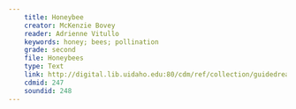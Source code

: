 ```yaml
---
    title: Honeybee
    creator: McKenzie Bovey
    reader: Adrienne Vitullo
    keywords: honey; bees; pollination
    grade: second
    file: Honeybees
    type: Text
    link: http://digital.lib.uidaho.edu:80/cdm/ref/collection/guidedread/id/247
    cdmid: 247
    soundid: 248
---
```

